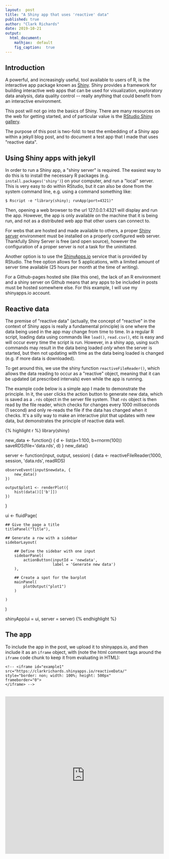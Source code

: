 ```yaml
---
layout:  post
title: "A Shiny app that uses 'reactive' data"
published: true
author: "Clark Richards"
date: 2019-10-21
output:
  html_document:
    mathjax:  default
    fig_caption:  true
---
```


## Introduction

A powerful, and increasingly useful, tool available to users of R, is the interactive app package known as [Shiny](https://shiny.rstudio.com). Shiny provides a framework for building interactive web apps that can be used for visualization, exploratory data analysis, data quality control -- really anything that could benefit from an interactive environment.

This post will not go into the basics of Shiny. There are many resources on the web for getting started, and of particular value is the [RStudio Shiny gallery](https://shiny.rstudio.com/gallery/).

The purpose of this post is two-fold: to test the embedding of a Shiny app within a jekyll blog post, and to document a test app that I made that uses "reactive data".

## Using Shiny apps with jekyll

In order to run a Shiny app, a "shiny server" is required. The easiest way to do this is to install the necessary R packages (e.g. `install.packages('shiny')`) on your computer, and run a "local" server. This is very easy to do within RStudio, but it can also be done from the system command line, e.g. using a command something like:

```
$ Rscript -e "library(shiny); runApp(port=4321)"
```

Then, opening a web browser to the url 127.0.0.1:4321 will display and run the app. However, the app is only available on the machine that it is being run, and not as a distributed web app that other users can connect to.

For webs that are hosted and made available to others, a proper [Shiny server](https://rstudio.com/products/shiny/shiny-server/) environment must be installed on a properly configured web server. Thankfully Shiny Server is free (and open source), however the configuration of a proper server is not a task for the uninitiated. 

Another option is to use the [ShinyApps.io](https://www.shinyapps.io) service that is provided by RStudio. The free option allows for 5 applications, with a limited amount of server time available (25 hours per month at the time of writing). 

For a Github-pages hosted site (like this one), the lack of an R environment and a shiny server on Github means that any apps to be included in posts must be hosted somewhere else. For this example, I will use my shinyapps.io account.

## Reactive data

The premise of "reactive data" (actually, the concept of "reactive" in the context of Shiny apps is really a fundamental principle) is one where the data being used in the app may change from time to time. In a regular R script, loading data using commands like `load()`, `read.csv()`, etc is easy and will occur every time the script is run. However, in a shiny app, using such commands may result in the data being loaded *only* when the server is started, but then not updating with time as the data being loaded is changed (e.g. if more data is downloaded).

To get around this, we use the shiny function `reactiveFileReader()`, which allows the data reading to occur as a "reactive" object, meaning that it can be updated (at prescribed intervals) even while the app is running.

The example code below is a simple app I made to demonstrate the principle. In it, the user clicks the action button to generate new data, which is saved as a `.rds` object in the server file system. That `rds` object is then read by the file reader, which checks for changes every 1000 milliseconds (1 second) and only re-reads the file if the data has changed when it checks. It's a silly way to make an interactive plot that updates with new data, but demonstrates the principle of reactive data well.


{% highlight r %}
library(shiny)

new_data <- function() {
    d <- list(a=1:100, b=rnorm(100))
    saveRDS(file='data.rds', d)
}
new_data()

server <- function(input, output, session) {
    data <- reactiveFileReader(1000,
                               session,
                               'data.rds',
                               readRDS)

    observeEvent(input$newdata, {
        new_data()
    })
    
    output$plot1 <- renderPlot({
        hist(data()[['b']])
    })
}

ui <- fluidPage(    
    
    ## Give the page a title
    titlePanel("Title"),
    
    ## Generate a row with a sidebar
    sidebarLayout(      
        
        ## Define the sidebar with one input
        sidebarPanel(
            actionButton(inputId = 'newdata',
                         label = 'Generate new data')
        ),
        
        ## Create a spot for the barplot
        mainPanel(
            plotOutput("plot1")  
        )
        
    )
)

shinyApp(ui = ui, server = server)
{% endhighlight %}

## The app

To include the app in the post, we upload it to shinyapps.io, and then include it as an `iframe` object, with (note the html comment tags around the `iframe` code chunk to keep it from evaluating in HTML):

```
<!-- <iframe id="example1" src="https://clarkrichards.shinyapps.io/reactiveData/" 
style="border: non; width: 100%; height: 500px" 
frameborder="0">
</iframe> -->
```

<br>

<iframe id="example1" src="https://clarkrichards.shinyapps.io/reactiveData/"
style="border: non; width: 100%; height: 500px"
frameborder="0">
</iframe>

<br>
